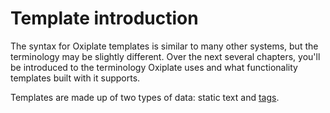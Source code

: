 # Template introduction

The syntax for Oxiplate templates is similar to many other systems, 
but the terminology may be slightly different. 
Over the next several chapters, 
you'll be introduced to the terminology Oxiplate uses 
and what functionality templates built with it supports.

Templates are made up of two types of data: static text and [tags](tags.md).
